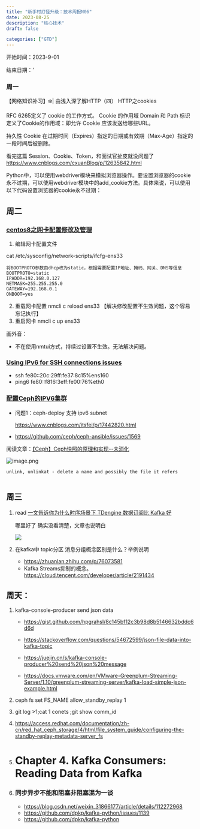 ```yaml
---
title: "新手村打怪升级：技术周报N06"
date: 2023-08-25 
description: "核心技术"
draft: false

categories: ["GTD"]
---
```






开始时间：2023-9-01

结束日期：‘

### 周一

【网络知识补习】❄️| 由浅入深了解HTTP（四） HTTP之cookies

RFC 6265定义了 cookie 的工作方式。
Cookie 的作用域
Domain 和 Path 标识定义了Cookie的作用域：即允许 Cookie 应该发送给哪些URL。

持久性 Cookie 在过期时间（Expires）指定的日期或有效期（Max-Age）指定的一段时间后被删除。

看完这篇 Session、Cookie、Token，和面试官扯皮就没问题了 
https://www.cnblogs.com/cxuanBlog/p/12635842.html


Python中，可以使用webdriver模块来模拟浏览器操作。要设置浏览器的cookie永不过期，可以使用webdriver模块中的add_cookie方法。具体来说，可以使用以下代码设置浏览器的cookie永不过期：

## 周二

### [centos8之网卡配置修改及管理](https://blog.csdn.net/carefree2005/article/details/114396600)

1. 编辑网卡配置文件 

cat /etc/sysconfig/network-scripts/ifcfg-ens33 

~~~
将BOOTPROTO参数由dhcp改为static，根据需要配置IP地址、掩码、网关、DNS等信息
BOOTPROTO=static
IPADDR=192.168.0.127
NETMASK=255.255.255.0
GATEWAY=192.168.0.1
ONBOOT=yes
~~~

2. 重载网卡配置 nmcli c reload ens33 【解决修改配置不生效问题，这个容易忘记执行】
3. 重启网卡 nmcli c up ens33

画外音：

- 不在使用nmtui方式，持续过设置不生效。无法解决问题。



### [Using IPv6 for SSH connections issues](https://askubuntu.com/questions/1042091/using-ipv6-for-ssh-connections-issues)

- ssh fe80::20c:29ff:fe37:8c15%ens160
- ping6 fe80::f816:3eff:fe00:76%eth0



### [配置Ceph的IPV6集群](https://www.cnblogs.com/zphj1987/p/13575376.html)

- 问题1：ceph-deploy 支持 ipv6 subnet 

   https://www.cnblogs.com/itsfei/p/17442820.html

  

- https://github.com/ceph/ceph-ansible/issues/1569





阅读文章：[【Ceph】Ceph快照的原理和实现--未消化](https://blog.csdn.net/weixin_42319496/article/details/125942831)



![image.png](https://s2.loli.net/2023/09/28/HOf9RntF4JLEgdY.png)

```
unlink, unlinkat - delete a name and possibly the file it refers


```

## 周三

1. read [一文告诉你为什么时序场景下 TDengine 数据订阅比 Kafka 好](https://www.taosdata.com/tdengine-engineering/21588.html)  

   

   哪里好了 确实没看清楚，文章也说明白

   

   ![](https://www.taosdata.com/wp-content/uploads/2023/09/1280X1280.jpeg)

2. 在kafka中 topic分区 消息分组概念区别是什么？举例说明
   - https://zhuanlan.zhihu.com/p/76073581
   - Kafka Streams抑制的概念。https://cloud.tencent.com/developer/article/2191434

## 周天：

1. kafka-console-producer send json data

   - https://gist.github.com/hpgrahsl/8c145bf12c3b98d8b5146632bddc6d6d

   - https://stackoverflow.com/questions/54672599/json-file-data-into-kafka-topic

   - https://juejin.cn/s/kafka-console-producer%20send%20json%20message

   - https://docs.vmware.com/en/VMware-Greenplum-Streaming-Server/1.10/greenplum-streaming-server/kafka-load-simple-json-example.html

     

2. ceph fs set FS_NAME allow_standby_replay 1

3. git log  >1;cat 1 conets  ;git show comm_id

4. https://access.redhat.com/documentation/zh-cn/red_hat_ceph_storage/4/html/file_system_guide/configuring-the-standby-replay-metadata-server_fs

5. # Chapter 4. Kafka Consumers: Reading Data from Kafka

6. ### 同步异步不能和阻塞非阻塞混为一谈

   - https://blog.csdn.net/weixin_31866177/article/details/112272968
   - https://github.com/dpkp/kafka-python/issues/1139
   - https://github.com/dpkp/kafka-python

   
